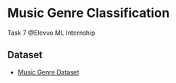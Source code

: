 # Music Genre Classification
Task 7 @Elevvo ML Internship

## Dataset
- [Music Genre Dataset](https://www.kaggle.com/datasets/andradaolteanu/gtzan-dataset-music-genre-classification)
